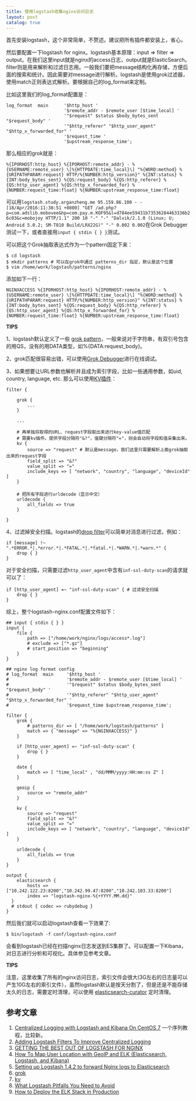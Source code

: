 ```yaml
---
title: 使用logstash收集nginx访问日志
layout: post
catalog: true
---
```



首先安装logstash，这个非常简单，不赘述。建议把所有插件都安装上，省心。


然后要配置一下logstash for nginx。logstash基本原理：input => filter => output。在我们这里input就是nginx的access日志，output就是ElasticSearch。filter则是用来解析和过滤日志用。一般我们要把message结构化再存储，方便后面的搜索和统计。因此需要对message进行解析。logstash是使用grok过滤器，使用match正则表达式解析。要根据自己的log_format来定制。

比如这里我们的log_format配置是：

	log_format  main      '$http_host '
	                      '$remote_addr - $remote_user [$time_local] '
	                      '"$request" $status $body_bytes_sent "$request_body" '
	                      '"$http_referer" "$http_user_agent" "$http_x_forwarded_for" '
	                      '$request_time '  
	                      '$upstream_response_time';

那么相应的grok就是：

	%{IPORHOST:http_host} %{IPORHOST:remote_addr} - %{USERNAME:remote_user} \[%{HTTPDATE:time_local}\] "%{WORD:method} %{URIPATHPARAM:request} HTTP/%{NUMBER:http_version}" %{INT:status} %{INT:body_bytes_sent} %{QS:request_body} %{QS:http_referer} %{QS:http_user_agent} %{QS:http_x_forwarded_for} %{NUMBER:request_time:float} %{NUMBER:upstream_response_time:float}

可以用`logstash.study.arganzheng.me 95.159.86.100 - - [18/Apr/2016:11:38:51 +0800] "GET /ad.php?p=com.adslib.mobovee&hp=com.pay.m.KOF95&l=d784ee59431b73536284463336b26c03&c=mobojoy HTTP/1.1" 200 10 "-" "-" "Dalvik/2.1.0 (Linux; U; Android 5.0.2; SM-T810 Build/LRX22G)" "-" 0.002 0.002`在Grok Debugger测试一下，或者直接用`input { stdin { } }`测试。

可以把这个Grok抽取表达式作为一个pattern固定下来：
	
	$ cd logstash
	$ mkdir patterns # 可以在grok中通过 patterns_dir 指定，默认是这个位置
	$ vim /home/work/logstash/patterns/nginx

添加如下一行：

	NGINXACCESS %{IPORHOST:http_host} %{IPORHOST:remote_addr} - %{USERNAME:remote_user} \[%{HTTPDATE:time_local}\] "%{WORD:method} %{URIPATHPARAM:request} HTTP/%{NUMBER:http_version}" %{INT:status} %{INT:body_bytes_sent} %{QS:request_body} %{QS:http_referer} %{QS:http_user_agent} %{QS:http_x_forwarded_for} %{NUMBER:request_time:float} %{NUMBER:upstream_response_time:float}

**TIPS** 

1、logstash默认定义了一些 [grok pattern](https://github.com/elastic/logstash/blob/v1.4.2/patterns/grok-patterns)，一般来说对于字符串，有双引号包含的用QS，没有的用DATA类型，如%{DATA:request_body}。

2、grok匹配很容易出错，可以使用[Grok Debugger](https://grokdebug.herokuapp.com/)进行在线调试。	

3、如果想要让URL参数也解析并且成为索引字段，比如一些通用参数，如uid, country, language, etc. 那么可以使用[KV插件](https://www.elastic.co/guide/en/logstash/current/plugins-filters-kv.html)：

	filter {

		grok {
			...
		}
		
		...

		# 再单独将取得的URL、request字段取出来进行key-value值匹配
		# 需要kv插件。提供字段分隔符"&?"，值键分隔符"="，则会自动将字段和值采集出来。
	  	kv {
          	source => "request" # 默认是message，我们这里只需要解析上面grok抽取出来的request字段
          	field_split => "&?"
          	value_split => "="
          	include_keys => [ "network", "country", "language", "deviceId" ]
      	}
	　
	  	# 把所有字段进行urldecode（显示中文）
	  	urldecode {
	     	all_fields => true
	  	}

	}


4、过滤掉安全扫描。logstash的[drop filter](https://www.elastic.co/guide/en/logstash/current/plugins-filters-drop.html)可以简单对消息进行过滤，例如：

	if [message] !~ ".*ERROR.*|.*error.*|.*FATAL.*|.*fatal.*|.*WARN.*|.*warn.*" {
    	drop { }
    }

对于安全扫描，只需要过滤`http_user_agent`中含有`inf-ssl-duty-scan`的请求就可以了：

    if [http_user_agent] =~ "inf-ssl-duty-scan" { # 过滤安全扫描
    	drop { }
    }


综上，整个logstash-nginx.conf配置文件如下：

	## input { stdin { } }
	input {
		file {
			path => ["/home/work/nginx/logs/access*.log"]
	    	# exclude => ["*.gz"]
	    	# start_position => "beginning"
		}
	}

	## nginx log format config
	# log_format  main     '$http_host '
	#                      '$remote_addr - $remote_user [$time_local] '
	#                      '"$request" $status $body_bytes_sent "$request_body" '
	#                      '"$http_referer" "$http_user_agent" "$http_x_forwarded_for" '
	#                      '$request_time $upstream_response_time';

	filter {
	  	grok {
	  		# patterns_dir => [ "/home/work/logstash/patterns" ]
	       	match => { "message" => "%{NGINXACCESS}" }
	    }

	    if [http_user_agent] =~ "inf-ssl-duty-scan" { 
	    	drop { }
	    }

	  	date {
	    	match => [ "time_local" , "dd/MMM/yyyy:HH:mm:ss Z" ]
	  	}

	  	geoip {
	        source => "remote_addr"
	    }

	  	kv {
	      	source => "request"
	      	field_split => "&?"
	      	value_split => "="
	      	include_keys => [ "network", "country", "language", "deviceId" ]
	  	}

	  	urldecode {
	     	all_fields => true
	  	}
	}

	output {
	  	elasticsearch {
	        hosts => ["10.242.122.23:8200","10.242.99.47:8200","10.242.103.33:8200"]
	        index => "logstash-nginx-%{+YYYY.MM.dd}"
	  }
	  # stdout { codec => rubydebug }
	}


然后我们就可以启动logstash查看一下效果了:

	$ bin/logstash -f conf/logstash-nginx.conf

会看到logstash已经在扫描nginx日志发送到ES集群了。可以配置一下Kibana，对日志进行分析和可视化。具体参见参考文章。


**TIPS** 

注意，这里收集了所有的nginx访问日志，索引文件会很大(3G左右的日志量可以产生10G左右的索引文件），虽然logstash默认是按天分割了，但是还是不能存储太久的日志，需要定时清理，可以使用 [elasticsearch-curator](https://www.elastic.co/blog/curator-tending-your-time-series-indices) 定时清理。


参考文章
-------

1. [Centralized Logging with Logstash and Kibana On CentOS 7](https://www.digitalocean.com/community/tutorial_series/centralized-logging-with-logstash-and-kibana-on-centos-7) 一个序列教程，比较新。
2. [Adding Logstash Filters To Improve Centralized Logging](https://www.digitalocean.com/community/tutorials/adding-logstash-filters-to-improve-centralized-logging/)
3. [GETTING THE BEST OUT OF LOGSTASH FOR NGINX](https://railsadventures.wordpress.com/2014/07/18/getting-the-best-out-of-logstash-for-nginx/)
4. [How To Map User Location with GeoIP and ELK (Elasticsearch, Logstash, and Kibana)](https://www.digitalocean.com/community/tutorials/how-to-map-user-location-with-geoip-and-elk-elasticsearch-logstash-and-kibana)
5. [Setting up Logstash 1.4.2 to forward Nginx logs to Elasticsearch](http://www.bravo-kernel.com/2014/12/setting-up-logstash-1-4-2-to-forward-nginx-logs-to-elasticsearch/)
6. [grok](https://www.elastic.co/guide/en/logstash/current/plugins-filters-grok.html)
7. [kv](https://www.elastic.co/guide/en/logstash/current/plugins-filters-kv.html)
8. [What Logstash Pitfalls You Need to Avoid](http://logz.io/blog/5-logstash-pitfalls-and-how-to-avoid-them/)
9. [How to Deploy the ELK Stack in Production](http://logz.io/blog/deploy-elk-production/)
